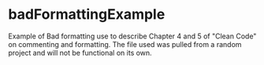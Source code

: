 # badFormattingExample

Example of Bad formatting use to describe Chapter 4 and 5 of "Clean Code" on commenting and formatting. The file used was pulled from a random project and will not be functional on its own.
